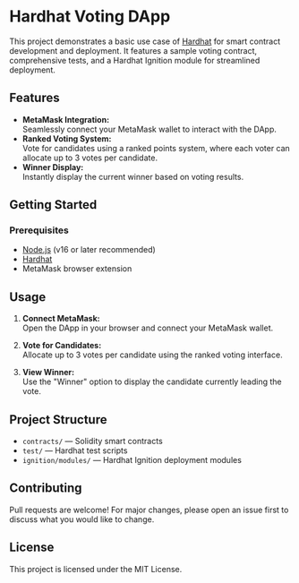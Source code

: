 # Hardhat Voting DApp

This project demonstrates a basic use case of [Hardhat](https://hardhat.org/) for smart contract development and deployment. It features a sample voting contract, comprehensive tests, and a Hardhat Ignition module for streamlined deployment.

## Features

- **MetaMask Integration:**  
  Seamlessly connect your MetaMask wallet to interact with the DApp.
- **Ranked Voting System:**  
  Vote for candidates using a ranked points system, where each voter can allocate up to 3 votes per candidate.
- **Winner Display:**  
  Instantly display the current winner based on voting results.

## Getting Started

### Prerequisites

- [Node.js](https://nodejs.org/) (v16 or later recommended)
- [Hardhat](https://hardhat.org/)
- MetaMask browser extension

## Usage

1. **Connect MetaMask:**  
 Open the DApp in your browser and connect your MetaMask wallet.

2. **Vote for Candidates:**  
 Allocate up to 3 votes per candidate using the ranked voting interface.

3. **View Winner:**  
 Use the "Winner" option to display the candidate currently leading the vote.

## Project Structure

- `contracts/` — Solidity smart contracts
- `test/` — Hardhat test scripts
- `ignition/modules/` — Hardhat Ignition deployment modules

## Contributing

Pull requests are welcome! For major changes, please open an issue first to discuss what you would like to change.

## License

This project is licensed under the MIT License.



